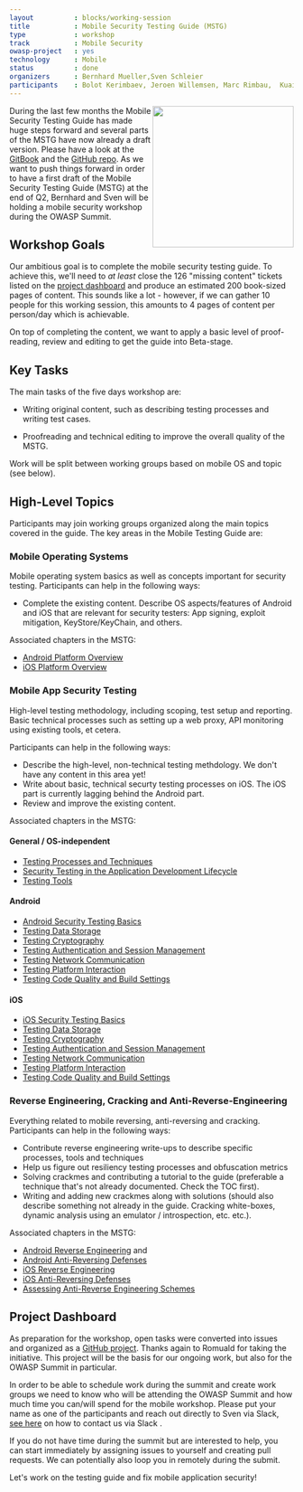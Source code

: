 ```yaml
---
layout          : blocks/working-session
title           : Mobile Security Testing Guide (MSTG)
type            : workshop
track           : Mobile Security
owasp-project   : yes
technology      : Mobile
status          : done
organizers      : Bernhard Mueller,Sven Schleier
participants    : Bolot Kerimbaev, Jeroen Willemsen, Marc Rimbau,  Kuai Hinojosa
---
```


<img src="https://media.githubusercontent.com/media/OWASP/owasp-mstg/master/Document/Images/titlepage-small.jpg" width="250px" align="right"/>

During the last few months the Mobile Security Testing Guide has made huge steps forward and several parts of the MSTG have now already a draft version. Please have a look at the [GitBook](https://b-mueller.gitbooks.io/owasp-mobile-security-testing-guide/content/) and the [GitHub repo](https://github.com/OWASP/owasp-mstg). As we want to push things forward in order to have a first draft of the Mobile Security Testing Guide (MSTG) at the end of Q2, Bernhard and Sven will be holding a mobile security workshop during the OWASP Summit.

## Workshop Goals

Our ambitious goal is to complete the mobile security testing guide. To achieve this, we'll need to *at least* close the 126 "missing content" tickets listed on the [project dashboard](https://github.com/OWASP/owasp-mstg/projects/1) and produce an estimated 200 book-sized pages of content. This sounds like a lot - however, if we can gather 10 people for this working session, this amounts to 4 pages of content per person/day which is achievable. 

On top of completing the content, we want to apply a basic level of proof-reading, review and editing to get the guide into Beta-stage.

## Key Tasks

The main tasks of the five days workshop are:

- Writing original content, such as describing testing processes and writing test cases.
* Proofreading and technical editing to improve the overall quality of the MSTG.

Work will be split between working groups based on mobile OS and topic (see below).

## High-Level Topics

Participants may join working groups organized along the main topics covered in the guide. The key areas in the Mobile Testing Guide are:

### Mobile Operating Systems

Mobile operating system basics as well as concepts important for security testing. Participants can help in the following ways:

- Complete the existing content. Describe OS aspects/features of Android and iOS that are relevant for security testers: App signing, exploit mitigation, KeyStore/KeyChain, and others.

Associated chapters in the MSTG:

- [Android Platform Overview](https://github.com/OWASP/owasp-mstg/blob/master/Document/0x05a-Platform-Overview.md)
- [iOS Platform Overview](https://github.com/OWASP/owasp-mstg/blob/master/Document/0x06a-Platform-Overview.md)

### Mobile App Security Testing

High-level testing methodology, including scoping, test setup and reporting. Basic technical processes such as setting up a web proxy, API monitoring using existing tools, et cetera.

Participants can help in the following ways:

- Describe the high-level, non-technical testing methdology. We don't have any content in this area yet!
- Write about basic, technical securty testing processes on iOS. The iOS part is currently lagging behind the Android part.
- Review and improve the existing content.

Associated chapters in the MSTG:

#### General / OS-independent

- [Testing Processes and Techniques](https://github.com/OWASP/owasp-mstg/blob/master/Document/0x04-Testing-Processes-and-Techniques.md)
- [Security Testing in the Application Development Lifecycle](https://github.com/OWASP/owasp-mstg/blob/master/Document/0x07-Security-Testing-SDLC.md)
- [Testing Tools](https://github.com/OWASP/owasp-mstg/blob/master/Document/0x08-Testing-Tools.md)

#### Android 

- [Android Security Testing Basics](https://github.com/OWASP/owasp-mstg/blob/master/Document/0x05b-Basic-Security_Testing.md)
- [Testing Data Storage](https://github.com/OWASP/owasp-mstg/blob/master/Document/0x05d-Testing-Data-Storage.md)
- [Testing Cryptography](https://github.com/OWASP/owasp-mstg/blob/master/Document/0x05e-Testing-Cryptography.md)
- [Testing Authentication and Session Management](https://github.com/OWASP/owasp-mstg/blob/master/Document/0x05f-Testing-Authentication.md)
- [Testing Network Communication](https://github.com/OWASP/owasp-mstg/blob/master/Document/0x05g-Testing-Network-Communication.md)
- [Testing Platform Interaction](https://github.com/OWASP/owasp-mstg/blob/master/Document/0x05h-Testing-Platform-Interaction.md)
- [Testing Code Quality and Build Settings](https://github.com/OWASP/owasp-mstg/blob/master/)

#### iOS 

- [iOS Security Testing Basics](https://github.com/OWASP/owasp-mstg/blob/master/Document/0x06b-Basic-Security-Testing.md)
- [Testing Data Storage](https://github.com/OWASP/owasp-mstg/blob/master/Document/0x06d-Testing-Data-Storage.md)
- [Testing Cryptography](https://github.com/OWASP/owasp-mstg/blob/master/Document/0x06e-Testing-Cryptography.md)
- [Testing Authentication and Session Management](https://github.com/OWASP/owasp-mstg/blob/master/Document/0x06f-Testing-Authentication-and-Session-Management.md)
- [Testing Network Communication](https://github.com/OWASP/owasp-mstg/blob/master/Document/0x06g-Testing-Network-Communication.md)
- [Testing Platform Interaction](https://github.com/OWASP/owasp-mstg/blob/master/Document/0x06h-Testing-Platform-Interaction.md)
- [Testing Code Quality and Build Settings](https://github.com/OWASP/owasp-mstg/blob/master/Document/0x06i-Testing-Code-Quality-and-Build-Settings.md)

### Reverse Engineering, Cracking and Anti-Reverse-Engineering

Everything related to mobile reversing, anti-reversing and cracking. Participants can help in the following ways:

- Contribute reverse engineering write-ups to describe specific processes, tools and techniques
- Help us figure out resiliency testing processes and obfuscation metrics
- Solving crackmes and contributing a tutorial to the guide (preferable a technique that's not already documented. Check the TOC first).
- Writing and adding new crackmes along with solutions (should also describe something not already in the guide. Cracking white-boxes, dynamic analysis using an emulator / introspection, etc. etc.).

Associated chapters in the MSTG:

- [Android Reverse Engineering](Document/0x05c-Reverse-Engineering-and-Tampering.md) and 
- [Android Anti-Reversing Defenses](Document/0x05j-Testing-Resiliency-Against-Reverse-Engineering.md)
- [iOS Reverse Engineering](https://github.com/OWASP/owasp-mstg/blob/master/Document/0x06c-Reverse-Engineering-and-Tampering.md)
- [iOS Anti-Reversing Defenses](https://github.com/OWASP/owasp-mstg/blob/master/Document/0x06j-Testing-Resiliency-Against-Reverse-Engineering.md)
- [Assessing Anti-Reverse Engineering Schemes](Document/0x07b-Assessing-Anti-Reverse-Engineering-Schemes.md)

## Project Dashboard

As preparation for the workshop, open tasks were converted into issues and organized as a [GitHub project](https://github.com/OWASP/owasp-mstg/projects/1). Thanks again to Romuald for taking the initiative. This project will be the basis for our ongoing work, but also for the OWASP Summit in particular.

In order to be able to schedule work during the summit and create work groups we need to know who will be attending the OWASP Summit and how much time you can/will spend for the mobile workshop. Please put your name as one of the participants and reach out directly to Sven via Slack, [see here](https://github.com/OWASP/owasp-mstg#contributions-feature-requests-and-feedback) on how to contact us via Slack .

If you do not have time during the summit but are interested to help, you can start immediately by assigning issues to yourself and creating pull requests. We can potentially also loop you in remotely during the submit.

Let's work on the testing guide and fix mobile application security!
